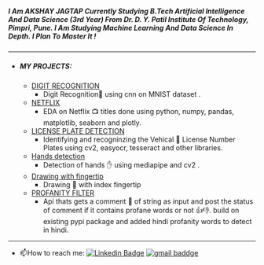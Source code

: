 ##### I Am AKSHAY JAGTAP Currently Studying B.Tech Artificial Intelligence And Data Science (3rd Year) From  Dr. D. Y. Patil Institute Of Technology, Pimpri, Pune. I Am Studying Machine Learning And Data Science In Depth. I Plan To Master It !

<hr>

- #####  MY PROJECTS:

  - [DIGIT RECOGNITION][DIGIT RECOGNITION] 
     - Digit Recognition🔢  using cnn on MNIST dataset .
  - [NETFLIX][NETFLIX] 
     - EDA on Netflix 📺 titles  done using python, numpy, pandas, matplotlib, seaborn and plotly.
  - [LICENSE PLATE DETECTION][LICENSE PLATE DETECTION] 
     - Identifying  and recogninzing the Vehical 🚗 License Number Plates using cv2, easyocr, tesseract and other libraries.
  - [Hands detection][Hands detection]
    - Detection of hands ✋ using mediapipe and cv2 .
  - [Drawing with fingertip][Drawing with fingertip]
    - Drawing 🎨 with index fingertip  
  - [PROFANITY FILTER][PROFANITY FILTER] 
     - Api thats gets a comment 💭 of string as input and post the status of comment if it contains profane words or not 👍👎.
     build on existing pypi package and added hindi profanity words to detect in hindi.

     
<hr>

- :mailbox:How to reach me: [![Linkedin Badge](https://img.shields.io/badge/-Akshay-blue?style=flat&logo=Linkedin&logoColor=white)](https://www.linkedin.com/in/akshayjagtxp/) [![gmail baddge]( https://img.shields.io/badge/Mail-Akshay-red)](mailto:jagtapakshay90@gmail.com)

[NETFLIX]: https://github.com/akshxyjagtap/Data-Science/tree/main/NETFLIX "NETFLIX"
[My_Linked_in]:  www.linkedin.com/in/akshay-jagtap-b43b64162 "My_Linked_in"
[LICENSE PLATE DETECTION]:https://github.com/akshxyjagtap/Data-Science/tree/main/License%20Plate%20Detection "LICENSE PLATE DETECTION"
[PROFANITY FILTER]:https://github.com/akshxyjagtap/Data-Science/tree/main/Profanity%20Filter%20api "PROFANITY FILTER"
[Hands detection]:https://github.com/akshxyjagtap/Data-Science/tree/main/Hand%20Tracking "Hands detection"
[Drawing with fingertip]:https://github.com/akshxyjagtap/Data-Science/tree/main/Drawing%20with%20hands   "Drawing with fingertip"

[DIGIT RECOGNITION]:https://github.com/akshxyjagtap/Data-Science/tree/main/DigitRecognition "DIGIT RECOGNITION"